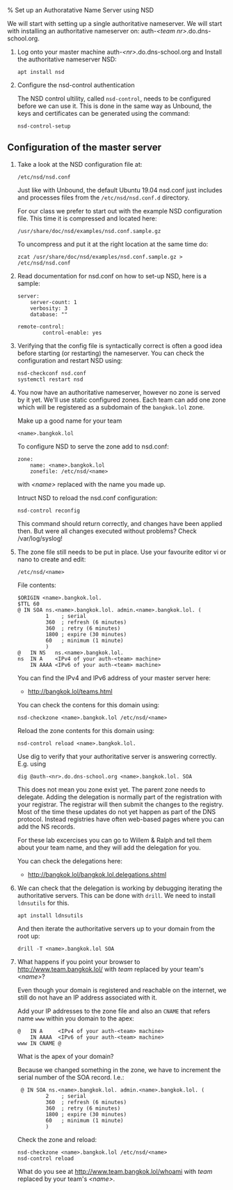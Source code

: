 % Set up an Authoratative Name Server using NSD

We will start with setting up a single authoritative nameserver.  We will start with
installing an authoritative nameserver on: auth-*\<team nr\>*.do.dns-school.org.

1.  Log onto your master machine auth-*\<nr\>*.do.dns-school.org and Install
    the authoritative nameserver NSD:

        apt install nsd

2.  Configure the nsd-control authentication

    The NSD control ultility, called `nsd-control`, needs to be configured before
    we can use it. This is done in the same way as Unbound, the keys and
    certificates can be generated using the command:

        nsd-control-setup


<!-- 3   Also on this machine the /etc/resolv.conf needs modifying.  What IP
         address should be used? -->

## Configuration of the master server

1.  Take a look at the NSD configuration file at:

        /etc/nsd/nsd.conf
    
    Just like with Unbound, the default Ubuntu 19.04 nsd.conf just includes
    and processes files from the `/etc/nsd/nsd.conf.d` directory.

    For our class we prefer to start out with the example NSD configuration
    file.  This time it is compressed and located here:
    
        /usr/share/doc/nsd/examples/nsd.conf.sample.gz
    
    To uncompress and put it at the right location at the same time do:

        zcat /usr/share/doc/nsd/examples/nsd.conf.sample.gz > /etc/nsd/nsd.conf

2.  Read documentation for nsd.conf on how to set-up NSD, here is a sample:

        server:
	        server-count: 1
	        verbosity: 3
	        database: ""

        remote-control:
                control-enable: yes

3.  Verifying that the config file is syntactically correct is often a good
    idea before starting (or restarting) the nameserver.  You can check the
    configuration and restart NSD using:

        nsd-checkconf nsd.conf
        systemctl restart nsd

4.  You now have an authoritative nameserver, however no zone is served by it
    yet.  We'll use static configured zones. Each team can add one zone
    which will be registered as a subdomain of the `bangkok.lol` zone.

    Make up a good name for your team

        <name>.bangkok.lol

    To configure NSD to serve the zone add to nsd.conf:

    ```
	zone:
		name: <name>.bangkok.lol
		zonefile: /etc/nsd/<name>
    ```

    with *\<name\>* replaced with the name you made up.

    Intruct NSD to reload the nsd.conf configuration:

        nsd-control reconfig

    This command should return correctly, and changes have been applied then.
    But were all changes executed without problems?  Check /var/log/syslog!

5.  The zone file still needs to be put in place.  Use your favourite editor
    vi or nano to create and edit:

        /etc/nsd/<name>

    File contents:

        $ORIGIN <name>.bangkok.lol.
        $TTL 60
        @ IN SOA ns.<name>.bangkok.lol. admin.<name>.bangkok.lol. (
                 1    ; serial
                 360  ; refresh (6 minutes)
                 360  ; retry (6 minutes)
                 1800 ; expire (30 minutes)
                 60   ; minimum (1 minute)
                 )
        @   IN NS   ns.<name>.bangkok.lol.
        ns  IN A    <IPv4 of your auth-<team> machine>
            IN AAAA <IPv6 of your auth-<team> machine>

    You can find the IPv4 and IPv6 address of your master server here:

      * <http://bangkok.lol/teams.html>

    You can check the contens for this domain using:

        nsd-checkzone <name>.bangkok.lol /etc/nsd/<name>

    Reload the zone contents for this domain using:

        nsd-control reload <name>.bangkok.lol.

    Use dig to verify that your authoritative server is answering correctly.
    E.g. using

        dig @auth-<nr>.do.dns-school.org <name>.bangkok.lol. SOA

    This does not mean you zone exist yet.  The parent zone needs to delegate.
    Adding the delegation is normally part of the registration with your
    registrar.  The registrar will then submit the changes to the registry.
    Most of the time these updates do not yet happen as part of the DNS
    protocol.  Instead registries have often web-based pages where you can add
    the NS records.
    
    For these lab excercises you can go to Willem & Ralph and tell them
    about your team name, and they will add the delegation for you.

    You can check the delegations here:

      * <http://bangkok.lol/bangkok.lol.delegations.shtml>


6.  We can check that the delegation is working by debugging iterating
    the authoritative servers.  This can be done with `drill`.
    We need to install `ldnsutils` for this.
    
        apt install ldnsutils

    And then iterate the authoritative servers up to your domain from the
    root up:

        drill -T <name>.bangkok.lol SOA

7.  What happens if you point your browser to <http://www.team.bangkok.lol/>
    with *team* replaced by your team's *\<name\>*?

    Even though your domain is registered and reachable on the internet, we
    still do not have an IP address associated with it.

    Add your IP addresses to the zone file and also an `CNAME` that refers
    name `www` within you domain to the apex:

        @   IN A     <IPv4 of your auth-<team> machine>
            IN AAAA  <IPv6 of your auth-<team> machine>
        www IN CNAME @

    What is the apex of your domain?

    Because we changed something in the zone, we have to increment the serial
    number of the SOA record.  I.e.:
    
         @ IN SOA ns.<name>.bangkok.lol. admin.<name>.bangkok.lol. (
                 2    ; serial
                 360  ; refresh (6 minutes)
                 360  ; retry (6 minutes)
                 1800 ; expire (30 minutes)
                 60   ; minimum (1 minute)
                 )

    Check the zone and reload:

        nsd-checkzone <name>.bangkok.lol /etc/nsd/<name>
        nsd-control reload

    What do you see at <http://www.team.bangkok.lol/whoami>
    with *team* replaced by your team's *\<name\>*.
